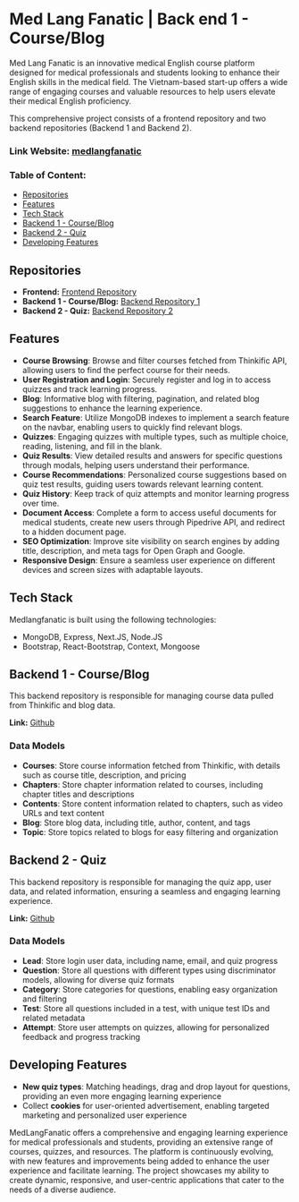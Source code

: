 # Med Lang Fanatic | Back end 1 - Course/Blog
Med Lang Fanatic is an innovative medical English course platform designed for medical professionals and students looking to enhance their English skills in the medical field. The Vietnam-based start-up offers a wide range of engaging courses and valuable resources to help users elevate their medical English proficiency.

This comprehensive project consists of a frontend repository and two backend repositories (Backend 1 and Backend 2).

### Link Website: [medlangfanatic](https://www.medlangfanatic.com)

### Table of Content:
- [Repositories](#Repositories)
- [Features](#Features)
- [Tech Stack](#Tech-Stack)
- [Backend 1 - Course/Blog](#Backend-1)
- [Backend 2 - Quiz](#Backend-2)
- [Developing Features](#Developing-Features)

## Repositories
- **Frontend:** [Frontend Repository](https://github.com/minhtan7/medlangfanatic-fe-nextjs)
- **Backend 1 - Course/Blog:** [Backend Repository 1](https://github.com/minhtan7/medlangfanatic-be)
- **Backend 2 - Quiz:** [Backend Repository 2](https://github.com/minhtan7/mlf-quiz-app-be)


## Features
- **Course Browsing**: Browse and filter courses fetched from Thinkific API, allowing users to find the perfect course for their needs.
- **User Registration and Login**: Securely register and log in to access quizzes and track learning progress.
- **Blog**: Informative blog with filtering, pagination, and related blog suggestions to enhance the learning experience.
- **Search Feature**: Utilize MongoDB indexes to implement a search feature on the navbar, enabling users to quickly find relevant blogs.
- **Quizzes**: Engaging quizzes with multiple types, such as multiple choice, reading, listening, and fill in the blank.
- **Quiz Results**: View detailed results and answers for specific questions through modals, helping users understand their performance.
- **Course Recommendations**: Personalized course suggestions based on quiz test results, guiding users towards relevant learning content.
- **Quiz History**: Keep track of quiz attempts and monitor learning progress over time.
- **Document Access**: Complete a form to access useful documents for medical students, create new users through Pipedrive API, and redirect to a hidden document page.
- **SEO Optimization**: Improve site visibility on search engines by adding title, description, and meta tags for Open Graph and Google.
- **Responsive Design**: Ensure a seamless user experience on different devices and screen sizes with adaptable layouts.
## Tech Stack
Medlangfanatic is built using the following technologies:

- MongoDB, Express, Next.JS, Node.JS
- Bootstrap, React-Bootstrap, Context, Mongoose

## Backend 1 - Course/Blog
This backend repository is responsible for managing course data pulled from Thinkific and blog data.

**Link:** [Github](https://github.com/minhtan7/medlangfanatic-be)

### Data Models
- **Courses**: Store course information fetched from Thinkific, with details such as course title, description, and pricing
- **Chapters**: Store chapter information related to courses, including chapter titles and descriptions
- **Contents**: Store content information related to chapters, such as video URLs and text content
- **Blog**: Store blog data, including title, author, content, and tags
- **Topic**: Store topics related to blogs for easy filtering and organization

## Backend 2 - Quiz
This backend repository is responsible for managing the quiz app, user data, and related information, ensuring a seamless and engaging learning experience.

**Link:** [Github](https://github.com/minhtan7/mlf-quiz-app-be)

### Data Models
- **Lead**: Store login user data, including name, email, and quiz progress
- **Question**: Store all questions with different types using discriminator models, allowing for diverse quiz formats
- **Category**: Store categories for questions, enabling easy organization and filtering
- **Test**: Store all questions included in a test, with unique test IDs and related metadata
- **Attempt**: Store user attempts on quizzes, allowing for personalized feedback and progress tracking

## Developing Features
- **New quiz types**: Matching headings, drag and drop layout for questions, providing an even more engaging learning experience
- Collect **cookies** for user-oriented advertisement, enabling targeted marketing and personalized user experience


MedLangFanatic offers a comprehensive and engaging learning experience for medical professionals and students, providing an extensive range of courses, quizzes, and resources. The platform is continuously evolving, with new features and improvements being added to enhance the user experience and facilitate learning. The project showcases my ability to create dynamic, responsive, and user-centric applications that cater to the needs of a diverse audience.
